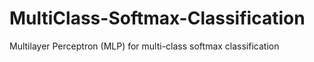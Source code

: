 # MultiClass-Softmax-Classification
Multilayer Perceptron (MLP) for multi-class softmax classification
